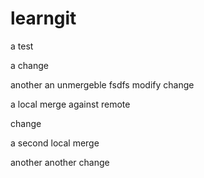 # learngit

a test

a change

another
an unmergeble fsdfs modify
change

 a local merge against remote

 change

 a second local merge

another another change
